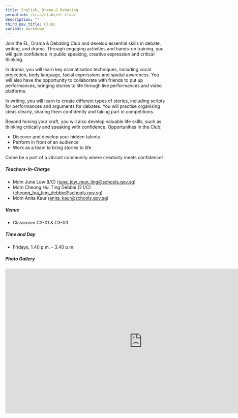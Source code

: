 ```yaml
---
title: English, Drama & Debating
permalink: /ccas/clubs/el-club/
description: ""
third_nav_title: Clubs
variant: markdown
---
```

Join the EL, Drama &amp; Debating Club and develop essential skills in debate, writing, and drama. Through engaging activities and hands-on training, you will gain confidence in public speaking, creative expression and critical thinking.

In drama, you will learn key dramatisation techniques, including vocal projection, body language, facial expressions and spatial awareness. You will also have the opportunity to collaborate with friends to put up performances, bringing stories to life through live performances and video platforms.

In writing, you will learn to create different types of stories, including scripts for performances and arguments for debates. You will practise organising ideas clearly, sharing them confidently and taking part in competitions.

Beyond honing your craft, you will also develop valuable life skills, such as thinking critically and speaking with confidence.
Opportunities in the Club:
* Discover and develop your hidden talents
* Perform in front of an audience
* Work as a team to bring stories to life

Come be a part of a vibrant community where creativity meets confidence!


##### **Teachers-in-Charge**  
* Mdm June Low (I/C) (june_low_mun_ling@schools.gov.sg)
* Mdm Cheong Hui Ting Debbie (2 I/C) (cheong_hui_ting_debbie@schools.gov.sg)
* Mdm Anita Kaur (anita_kaur@schools.gov.sg)

##### **Venue**
* Classroom C3-01 &amp; C3-03

##### **Time and Day**
* Fridays, 1.40 p.m. - 3.40 p.m.

##### **Photo Gallery**

<iframe src="https://docs.google.com/presentation/d/e/2PACX-1vTCigd5P5aJsHgWc_sD6QNwshgA7UyuCXsYnaGZSGX2R78H3PzD-X3DN58FIO0luPHIhumA672i9qUa/embed?start=true&amp;loop=true&amp;delayms=5000" frameborder="0" width="860" height="455" allowfullscreen="true"></iframe>